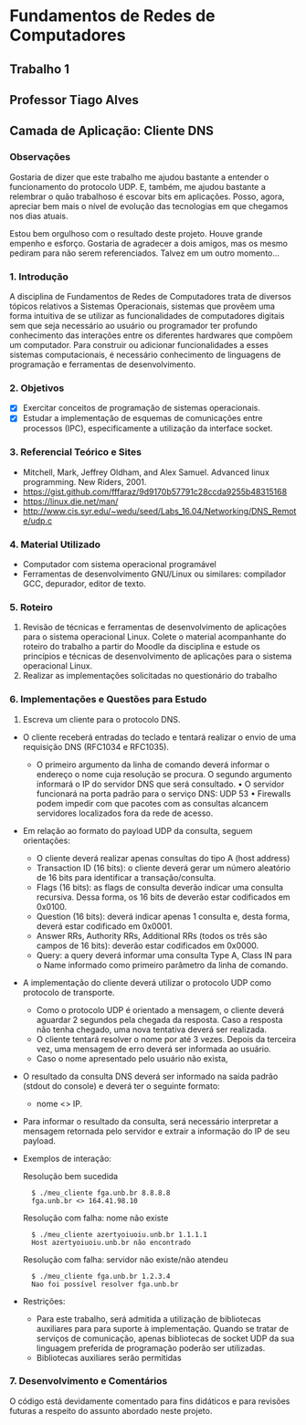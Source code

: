 # Fundamentos de Redes de Computadores

## Trabalho 1

## Professor Tiago Alves

## Camada de Aplicação: Cliente DNS

### Observações

Gostaria de dizer que este trabalho me ajudou bastante a entender o funcionamento do protocolo UDP. E, também, me ajudou bastante a relembrar o quão trabalhoso é escovar bits em aplicações.
Posso, agora, apreciar bem mais o nível de evolução das tecnologias em que chegamos nos dias atuais.

Estou bem orgulhoso com o resultado deste projeto. Houve grande empenho e esforço. Gostaria de agradecer a dois amigos, mas os mesmo pediram para não serem referenciados. Talvez em um outro momento...

### 1. Introdução

A disciplina de Fundamentos de Redes de Computadores trata de diversos tópicos relativos a
Sistemas Operacionais, sistemas que provêem uma forma intuitiva de se utilizar as funcionalidades
de computadores digitais sem que seja necessário ao usuário ou programador ter profundo
conhecimento das interações entre os diferentes hardwares que compõem um computador.
Para construir ou adicionar funcionalidades a esses sistemas computacionais, é necessário
conhecimento de linguagens de programação e ferramentas de desenvolvimento.

### 2. Objetivos

 - [X] Exercitar conceitos de programação de sistemas operacionais.
 - [X] Estudar a implementação de esquemas de comunicações entre processos (IPC), especificamente a utilização da interface socket.

### 3. Referencial Teórico e Sites

- Mitchell, Mark, Jeffrey Oldham, and Alex Samuel. Advanced linux programming. New Riders, 2001.
- https://gist.github.com/fffaraz/9d9170b57791c28ccda9255b48315168
- https://linux.die.net/man/
- http://www.cis.syr.edu/~wedu/seed/Labs_16.04/Networking/DNS_Remote/udp.c

### 4. Material Utilizado

- Computador com sistema operacional programável
-  Ferramentas de desenvolvimento GNU/Linux ou similares: compilador GCC, depurador, editor de texto.

### 5. Roteiro

1) Revisão de técnicas e ferramentas de desenvolvimento de aplicações para o sistema operacional Linux. Colete o material acompanhante do roteiro do trabalho a partir do Moodle da disciplina e estude os
princípios e técnicas de desenvolvimento de aplicações para o sistema operacional Linux.
2) Realizar as implementações solicitadas no questionário do trabalho

### 6. Implementações e Questões para Estudo

1. Escreva um cliente para o protocolo DNS.
- O cliente receberá entradas do teclado e tentará realizar o envio de uma requisição DNS
(RFC1034 e RFC1035).
    - O primeiro argumento da linha de comando deverá informar o endereço o nome cuja
resolução se procura. O segundo argumento informará o IP do servidor DNS que será consultado.
• O servidor funcionará na porta padrão para o serviço DNS: UDP 53
• Firewalls podem impedir com que pacotes com as consultas alcancem servidores localizados fora da rede de acesso.
- Em relação ao formato do payload UDP da consulta, seguem orientações:
    - O cliente deverá realizar apenas consultas do tipo A (host address)
    - Transaction ID (16 bits): o cliente deverá gerar um número aleatório de 16 bits para identificar a transação/consulta.
    - Flags (16 bits): as flags de consulta deverão indicar uma consulta recursiva. Dessa forma, os 16 bits de deverão estar codificados em 0x0100.
    - Question (16 bits): deverá indicar apenas 1 consulta e, desta forma, deverá estar codificado em 0x0001.
    - Answer RRs, Authority RRs, Additional RRs (todos os três são campos de 16 bits): deverão estar codificados em 0x0000.
    - Query: a query deverá informar uma consulta Type A, Class IN para o Name informado como primeiro parâmetro da linha de comando.
- A implementação do cliente deverá utilizar o protocolo UDP como protocolo de
transporte.
    - Como o protocolo UDP é orientado a mensagem, o cliente deverá aguardar 2 segundos pela chegada da resposta. Caso a resposta não tenha chegado, uma nova tentativa deverá ser realizada.
    - O cliente tentará resolver o nome por até 3 vezes. Depois da terceira vez, uma mensagem de erro deverá ser informada ao usuário.
    - Caso o nome apresentado pelo usuário não exista, 
- O resultado da consulta DNS deverá ser informado na saída padrão (stdout do console) e deverá ter o seguinte formato:
    - nome <> IP.
- Para informar o resultado da consulta, será necessário interpretar a mensagem retornada pelo servidor e extrair a informação do IP de seu payload.
  
- Exemplos de interação:

    Resolução bem sucedida

        $ ./meu_cliente fga.unb.br 8.8.8.8
        fga.unb.br <> 164.41.98.10

    Resolução com falha: nome não existe

        $ ./meu_cliente azertyoiuoiu.unb.br 1.1.1.1
        Host azertyoiuoiu.unb.br não encontrado

    Resolução com falha: servidor não existe/não atendeu

        $ ./meu_cliente fga.unb.br 1.2.3.4
        Nao foi possível resolver fga.unb.br

- Restrições:
    - Para este trabalho, será admitida a utilização de bibliotecas auxiliares para para suporte à implementação. Quando se tratar de serviços de comunicação, apenas bibliotecas de socket UDP da sua linguagem preferida de programação poderão ser utilizadas.
    - Bibliotecas auxiliares serão permitidas

### 7. Desenvolvimento e Comentários

O código está devidamente comentado para fins didáticos e para revisões futuras a respeito do assunto abordado neste projeto.

